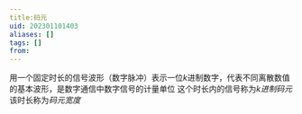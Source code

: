 ```yaml
---
title:码元
uid: 202301101403
aliases: []
tags: []
from: 
---
```

用一个固定时长的信号波形（数字脉冲）表示一位$k$进制数字，代表不同离散数值的基本波形，是数字通信中数字信号的计量单位
这个时长内的信号称为*k进制码元*
该时长称为*码元宽度*